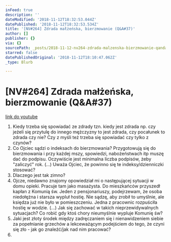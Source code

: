 ```yaml
---
inFeed: true
description: ''
dateModified: '2018-11-12T18:32:53.044Z'
datePublished: '2018-11-12T18:32:53.534Z'
title: '[NV#264] Zdrada małżeńska, bierzmowanie (Q&A#37)'
author: []
publisher: {}
via: {}
sourcePath: _posts/2018-11-12-nv264-zdrada-malzenska-bierzmowanie-qanda37.md
starred: false
datePublishedOriginal: '2018-11-12T18:10:47.062Z'
_type: Blurb

---
```

# \[NV\#264\] Zdrada małżeńska, bierzmowanie (Q&A\#37)
[link do youtube][0]

1. Kiedy trzeba się spowiadać ze zdrady tzn. kiedy jest zdrada np. czy jeżeli się przytulę do innego mężczyzny to jest zdrada, czy pocałunek to zdrada czy nie? Czy z myśli też trzeba się spowiadać czy tylko z czynów?
2. Co Ojciec sądzi o indeksach do bierzmowania? Przygotowują się do bierzmowania i przy każdej mszy, spowiedzi, nabożeństwach itp muszę dać do podpisu. Oczywiście jest minimalna liczba podpisów, żeby "zaliczyć" rok. (...) Uważa Ojciec, że powinno się te indeksy/dzienniczki stosować?
3. Dlaczego jest tak zimno?
4. Ojcze, niedawno znajomy opowiedział mi o następującej sytuacji w domu opieki. Pracuje tam jako masażysta. Do mieszkańców przyszedł kapłan z Komunią św. Jeden z pensjonariuszy, podejrzewam, że osoba niedołężna i starsza wypluł hostię. Nie sądzę, aby zrobił to umyślnie, ale księdza już nie było w pomieszczeniu. Jedna z pracownic rozpuściła hostię w wodzie. (...) Jak się zachować w takich nieprzewidywalnych sytuacjach? Co robić gdy ktoś chory nieumyślnie wypluje Komunię św?
5. Jaki jest złoty środek między zadręczaniem się i nienawidzeniem siebie za popełnianie grzechów a lekceważącym podejściem do tego, że czyni się zło - jak go znaleźć/jak nad nim pracować?
6. 

[0]: https://www.youtube.com/watch?v=JBOvXR5yDnI